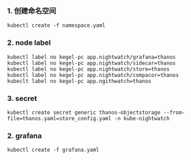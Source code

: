 ### 1. 创建命名空间
```shell
kubectl create -f namespace.yaml
```

### 2. node label

```
kubectl label no kegel-pc app.nightwatch/grafana=thanos
kubectl label no kegel-pc app.nightwatch/sidecar=thanos
kubectl label no kegel-pc app.nightwatch/store=thanos
kubectl label no kegel-pc app.nightwatch/compacor=thanos
kubeclt label no kegel-pc app.ngithwatch=thanos
```

### 3. secret

```shell
kubectl create secret generic thanos-objectstorage --from-file=thanos.yaml=store_config.yaml -n kube-nightwatch
```


### 2. grafana
```shell
kubectl create -f grafana.yaml
```